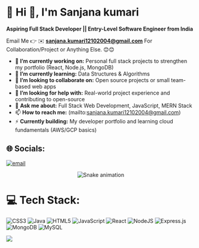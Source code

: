 # 💫 Hi 👋, I'm Sanjana kumari
**Aspiring Full Stack Developer || Entry-Level Software Engineer from India**

Email Me 👉 ✉️ **sanjana.kumari12102004@gmail.com** For Collaboration/Project or Anything Else. 😊😊


- 🔭 **I’m currently working on:** Personal full stack projects to strengthen my portfolio (React, Node.js, MongoDB)
- 🌱 **I’m currently learning:** Data Structures & Algorithms
- 👯 **I’m looking to collaborate on:** Open source projects or small team-based web apps
- 🤝 **I’m looking for help with:** Real-world project experience and contributing to open-source
- 💬 **Ask me about:** Full Stack Web Development, JavaScript, MERN Stack
- 📫 **How to reach me:** (mailto:sanjana.kumari12102004@gmail.com)
- ⚡ **Currently building:** My developer portfolio and learning cloud fundamentals (AWS/GCP basics)

## 🌐 Socials:
[![email](https://img.shields.io/badge/Email-D14836?logo=gmail&logoColor=white)](mailto:sanjana.kumari12102004@gmail.com) 

<div align="center">
  <img src="https://profile-readme-generator.com/assets/snake.svg" alt="Snake animation" />
</div>

# 💻 Tech Stack:
![CSS3](https://img.shields.io/badge/css3-%231572B6.svg?style=for-the-badge&logo=css3&logoColor=white) ![Java](https://img.shields.io/badge/java-%23ED8B00.svg?style=for-the-badge&logo=openjdk&logoColor=white) ![HTML5](https://img.shields.io/badge/html5-%23E34F26.svg?style=for-the-badge&logo=html5&logoColor=white) ![JavaScript](https://img.shields.io/badge/javascript-%23323330.svg?style=for-the-badge&logo=javascript&logoColor=%23F7DF1E) ![React](https://img.shields.io/badge/react-%2320232a.svg?style=for-the-badge&logo=react&logoColor=%2361DAFB) ![NodeJS](https://img.shields.io/badge/node.js-6DA55F?style=for-the-badge&logo=node.js&logoColor=white) ![Express.js](https://img.shields.io/badge/express.js-%23404d59.svg?style=for-the-badge&logo=express&logoColor=%2361DAFB) ![MongoDB](https://img.shields.io/badge/MongoDB-%234ea94b.svg?style=for-the-badge&logo=mongodb&logoColor=white) ![MySQL](https://img.shields.io/badge/mysql-4479A1.svg?style=for-the-badge&logo=mysql&logoColor=white)

[![](https://visitcount.itsvg.in/api?id=sanjana441&icon=0&color=0)](https://visitcount.itsvg.in)

<!-- Proudly created with GPRM ( https://gprm.itsvg.in ) -->
